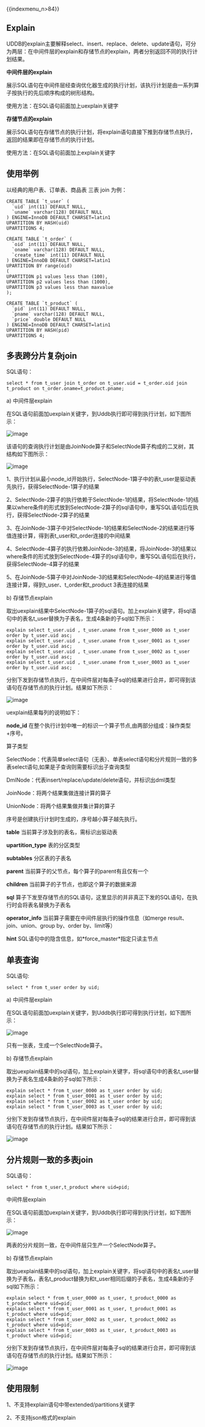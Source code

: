 {{indexmenu_n>84}}

## Explain

UDDB的explain主要解释select、insert、replace、delete、update语句，可分为两层：在中间件层的explain和存储节点的explain，两者分别返回不同的执行计划结果。

**中间件层的explain**

展示SQL语句在中间件层经查询优化器生成的执行计划，该执行计划是由一系列算子按执行的先后顺序构成的树形结构。

使用方法：在SQL语句前面加上uexplain关键字

**存储节点的explain**

展示SQL语句在存储节点的执行计划，将explain语句直接下推到存储节点执行，返回的结果即在存储节点的执行计划。

使用方法：在SQL语句前面加上explain关键字

## 使用举例

以经典的用户表、订单表、商品表 三表 join 为例： 
```
CREATE TABLE `t_user` (
  `uid` int(11) DEFAULT NULL,
  `uname` varchar(128) DEFAULT NULL
) ENGINE=InnoDB DEFAULT CHARSET=latin1
UPARTITION BY HASH(uid)
UPARTITIONS 4;  

CREATE TABLE `t_order` (
  `oid` int(11) DEFAULT NULL,
  `oname` varchar(128) DEFAULT NULL,
  `create_time` int(11) DEFAULT NULL
) ENGINE=InnoDB DEFAULT CHARSET=latin1
UPARTITION BY range(oid)
(
UPARTITION p1 values less than (100),
UPARTITION p2 values less than (1000),
UPARTITION p3 values less than maxvalue
);

CREATE TABLE `t_product` (
  `pid` int(11) DEFAULT NULL,
  `pname` varchar(128) DEFAULT NULL,
  `price` double DEFAULT NULL
) ENGINE=InnoDB DEFAULT CHARSET=latin1
UPARTITION BY HASH(pid)
UPARTITIONS 4;
```
## 多表跨分片复杂join

SQL语句： 
```
select * from t_user join t_order on t_user.uid = t_order.oid join t_product on t_order.oname=t_product.pname;
```
a) 中间件层explain

在SQL语句前面加uexplain关键字，到Uddb执行即可得到执行计划，如下图所示：

![image](/images/compatible/多表跨分片复杂join_a_.png)

该语句的查询执行计划是由JoinNode算子和SelectNode算子构成的二叉树，其结构如下图所示：

![image](/images/compatible/uddbexplain02.png)

1、执行计划从最小node_id开始执行，SelectNode-1算子中的表t_user是驱动表先执行，获得SelectNode-1算子的结果

2、SelectNode-2算子的执行依赖于SelectNode-1的结果，将SelectNode-1的结果以where条件的形式放到SelectNode-2算子的sql语句中，重写SQL语句后在执行，获得SelectNode-2算子的结果

3、在JoinNode-3算子中对SelectNode-1的结果和SelectNode-2的结果进行等值连接计算，得到表t_user和t_order连接的中间结果

4、SelectNode-4算子的执行依赖JoinNode-3的结果，将JoinNode-3的结果以where条件的形式放到SelectNode-4算子的sql语句中，重写SQL语句后在执行，获得SelectNode-4算子的结果

5、在JoinNode-5算子中对JoinNode-3的结果和SelectNode-4的结果进行等值连接计算，得到t_user、t_order和t_product
3表连接的结果

b) 存储节点explain

取出uexplain结果中SelectNode-1算子的sql语句。加上explain关键字，将sql语句中的表名t_user替换为子表名，生成4条新的子sql如下所示：
```
explain select t_user.uid , t_user.uname from t_user_0000 as t_user order by t_user.uid asc;
explain select t_user.uid , t_user.uname from t_user_0001 as t_user order by t_user.uid asc;
explain select t_user.uid , t_user.uname from t_user_0002 as t_user order by t_user.uid asc;
explain select t_user.uid , t_user.uname from t_user_0003 as t_user order by t_user.uid asc;
```
分别下发到存储节点执行，在中间件层对每条子sql的结果进行合并，即可得到该语句在存储节点的执行计划。结果如下所示：

![image](/images/compatible/多表跨分片复杂join_b_.png)

uexplain结果每列的说明如下：

**node_id** 
在整个执行计划中唯一的标识一个算子节点,由两部分组成：操作类型+序号。

算子类型

SelectNode：代表简单select语句（无表）、单表select语句和分片规则一致的多表select语句,如果是子查询则需要标识出子查询类型

DmlNode：代表insert/replace/update/delete语句，并标识出dml类型

JoinNode：将两个结果集做连接计算的算子

UnionNode：将两个结果集做并集计算的算子

序号是创建执行计划时生成的，序号越小算子越先执行。

**table** 当前算子涉及到的表名，需标识出驱动表

**upartition\_type** 表的分区类型

**subtables** 分区表的子表名

**parent** 当前算子的父节点，每个算子的parent有且仅有一个

**children** 当前算子的子节点，也即这个算子的数据来源

**sql** 算子下发至存储节点的SQL语句，这里显示的并非真正下发的SQL语句，在执行时会将表名替换为子表名

**operator\_info** 当前算子需要在中间件层执行的操作信息（如merge result、join、union、group
by、order by、limit等）

**hint** SQL语句中的隐含信息，如\*force_master\*指定只读主节点

## 单表查询

SQL语句: 
```
select * from t_user order by uid;
```
a) 中间件层explain

在SQL语句前面加uexplain关键字，到Uddb执行即可得到执行计划，如下图所示：

![image](/images/compatible/uddbexplain04.png)

只有一张表，生成一个SelectNode算子。

b) 存储节点explain

取出uexplain结果中的sql语句，加上explain关键字，将sql语句中的表名t_user替换为子表名生成4条新的子sql如下所示：
```
explain select * from t_user_0000 as t_user order by uid;
explain select * from t_user_0001 as t_user order by uid;
explain select * from t_user_0002 as t_user order by uid;
explain select * from t_user_0003 as t_user order by uid;
```

分别下发到存储节点执行，在中间件层对每条子sql的结果进行合并，即可得到该语句在存储节点的执行计划。结果如下所示：

![image](/images/compatible/单表查询b.png)


## 分片规则一致的多表join

SQL语句： 
```
select * from t_user,t_product where uid=pid;
```
中间件层explain

在SQL语句前面加uexplain关键字，到Uddb执行即可得到执行计划，如下图所示：

![image](/images/compatible/分片规则一致的多表join_a_.png)

两表的分片规则一致，在中间件层只生产一个SelectNode算子。

b) 存储节点explain

取出uexplain结果中的sql语句，加上explain关键字，将sql语句中的表名t_user替换为子表名，表名t_product替换为和t_user相同后缀的子表名，生成4条新的子sql如下所示：
```
explain select * from t_user_0000 as t_user, t_product_0000 as t_product where uid=pid;
explain select * from t_user_0001 as t_user, t_product_0001 as t_product where uid=pid;
explain select * from t_user_0002 as t_user, t_product_0002 as t_product where uid=pid;
explain select * from t_user_0003 as t_user, t_product_0003 as t_product where uid=pid;
```
分别下发到存储节点执行，在中间件层对每条子sql的结果进行合并，即可得到该语句在存储节点的执行计划。结果如下所示：

![image](/images/compatible/分片规则一致的多表join_b_.png)


## 使用限制

1、不支持explain语句中带extended/partitions关键字

2、不支持json格式的explain
